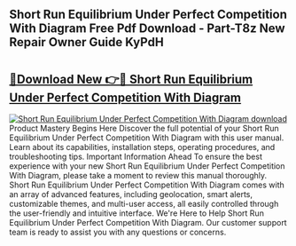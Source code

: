 ## Short Run Equilibrium Under Perfect Competition With Diagram Free Pdf Download - Part-T8z New Repair Owner Guide KyPdH

# <h2><a href="http://dfjus5.blite.top/?on=Short+Run+Equilibrium+Under+Perfect+Competition+With+Diagram">🔗Download New 👉🔴 Short Run Equilibrium Under Perfect Competition With Diagram</a></h2>

[![Short Run Equilibrium Under Perfect Competition With Diagram download](https://i.imgur.com/lujVjoI.png)](http://dfjus5.blite.top/?on=Short+Run+Equilibrium+Under+Perfect+Competition+With+Diagram)
Product Mastery Begins Here Discover the full potential of your Short Run Equilibrium Under Perfect Competition With Diagram with this user manual. Learn about its capabilities, installation steps, operating procedures, and troubleshooting tips. Important Information Ahead To ensure the best experience with your new Short Run Equilibrium Under Perfect Competition With Diagram, please take a moment to review this manual thoroughly. Short Run Equilibrium Under Perfect Competition With Diagram comes with an array of advanced features, including geolocation, smart alerts, customizable themes, and multi-user access, all easily controlled through the user-friendly and intuitive interface. We're Here to Help Short Run Equilibrium Under Perfect Competition With Diagram. Our customer support team is ready to assist you with any questions or concerns.
